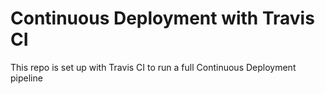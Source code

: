 # Continuous Deployment with Travis CI

This repo is set up with Travis CI to run a full Continuous Deployment pipeline
